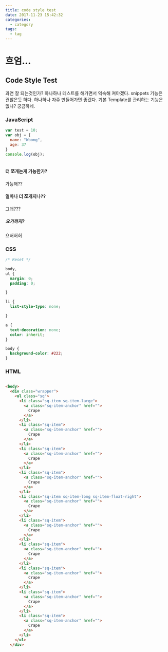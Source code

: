 ```yaml
---
title: code style test
date: 2017-11-23 15:42:32
categories: 
  - category
tags:
  - tag
---
```


# 흐엄...
  
## Code Style Test
과연 잘 되는것인가? 하나하나 테스트를 해가면서 익숙해 져야겠다.
snippets 기능은 괜찮은듯 하다. 하나하나 자주 만들어가면 좋겠다.
기본 Template를 관리하는 기능은 없나?
궁금하네.

### JavaScript

```javascript
var test = 10;
var obj = {
  name: "Woong",
  age: 37
}
console.log(obj);
  
```

#### 더 쪼개는게 가능한가?

가능해??
#### 얼마나 더 쪼개지나??
그래???

##### 요기까지?
으허허허


### CSS

```css
/* Reset */

body,
ul {
  margin: 0;
  padding: 0;

}

li {
  list-style-type: none;

}

a {
  text-decoration: none;
  color: inherit;
}

body {
  background-color: #222;
}
```

### HTML
```html

<body>
  <div class="wrapper">
    <ul class="sq">
      <li class="sq-item sq-item-large">
        <a class="sq-item-anchor" href="">
          Crape
        </a>
      </li>
      <li class="sq-item">
        <a class="sq-item-anchor" href="">
          Crape
        </a>
      </li>
      <li class="sq-item">
        <a class="sq-item-anchor" href="">
          Crape
        </a>
      </li>
      <li class="sq-item">
        <a class="sq-item-anchor" href="">
          Crape
        </a>
      </li>
      <li class="sq-item sq-item-long sq-item-float-right">
        <a class="sq-item-anchor" href="">
          Crape
        </a>
      </li>
      <li class="sq-item">
        <a class="sq-item-anchor" href="">
          Crape
        </a>
      </li>
      <li class="sq-item">
        <a class="sq-item-anchor" href="">
          Crape
        </a>
      </li>
      <li class="sq-item">
        <a class="sq-item-anchor" href="">
          Crape
        </a>
      </li>
      <li class="sq-item">
        <a class="sq-item-anchor" href="">
          Crape
        </a>
      </li>
      <li class="sq-item">
        <a class="sq-item-anchor" href="">
          Crape
        </a>
      </li>
    </ul>
  </div>

```